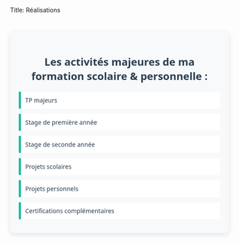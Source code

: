 Title: Réalisations

<section class="activites">
  <h2>Les activités majeures de ma formation scolaire & personnelle :</h2>
  <ul>
    <li><a href="/pages/tp-majeurs">TP majeurs</a></li>
    <li><a href="/pages/stage-sio1">Stage de première année</a></li>
    <li><a href="/pages/stage-sio2">Stage de seconde année</a></li>
    <li><a href="/pages/projets-scolaires">Projets scolaires</a></li>
    <li><a href="/pages/projets-personnels">Projets personnels</a></li>
    <li><a href="/pages/certifications-complementaires">Certifications complémentaires</a></li>
  </ul>
</section>
<style>
.activites {
  max-width: 800px;
  margin: 40px auto;
  padding: 20px;
  background-color: #f7f9fa;
  border-radius: 10px;
  box-shadow: 0 4px 12px rgba(0, 0, 0, 0.1);
  font-family: "Segoe UI", sans-serif;
}
.activites h2 {
  color: #2c3e50;
  font-size: 24px;
  text-align: center;
  margin-bottom: 20px;
}
.activites ul {
  list-style: none;
  padding: 0;
  margin: 0;
}
.activites li {
  margin: 12px 0;
  padding: 10px;
  background-color: #ffffff;
  border-left: 5px solid #1abc9c;
  transition: background-color 0.3s ease;
}
.activites li:hover {
  background-color: #ecfdfd;
}
.activites a {
  text-decoration: none;
  color: #2c3e50;
  font-weight: 500;
  display: block;
  transition: color 0.2s ease;
}
.activites a:hover {
  color: #1abc9c;
}
</style>
